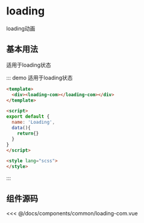 # loading

loading动画

## 基本用法

适用于loading状态

::: demo 适用于loading状态
```html
<template>
  <div><loading-com></loading-com></div>
</template>

<script>
export default {
  name: 'Loading',
  data(){
    return{}
  }
}
</script>

<style lang="scss">
</style>
```
:::

## 组件源码
<<< @/docs/components/common/loading-com.vue